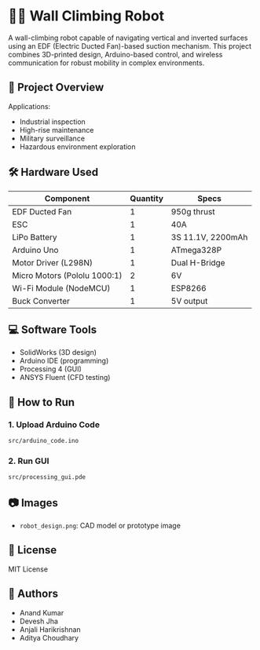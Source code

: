 # 🧗‍♂️ Wall Climbing Robot

A wall-climbing robot capable of navigating vertical and inverted surfaces using an EDF (Electric Ducted Fan)-based suction mechanism. This project combines 3D-printed design, Arduino-based control, and wireless communication for robust mobility in complex environments.

## 📌 Project Overview

Applications:
- Industrial inspection
- High-rise maintenance
- Military surveillance
- Hazardous environment exploration

## 🛠️ Hardware Used

| Component                        | Quantity | Specs                          |
|----------------------------------|----------|--------------------------------|
| EDF Ducted Fan                   | 1        | 950g thrust                    |
| ESC                              | 1        | 40A                            |
| LiPo Battery                     | 1        | 3S 11.1V, 2200mAh              |
| Arduino Uno                      | 1        | ATmega328P                     |
| Motor Driver (L298N)             | 1        | Dual H-Bridge                  |
| Micro Motors (Pololu 1000:1)     | 2        | 6V                             |
| Wi-Fi Module (NodeMCU)           | 1        | ESP8266                        |
| Buck Converter                   | 1        | 5V output                      |

## 💻 Software Tools

- SolidWorks (3D design)
- Arduino IDE (programming)
- Processing 4 (GUI)
- ANSYS Fluent (CFD testing)

## 🚀 How to Run

### 1. Upload Arduino Code
```bash
src/arduino_code.ino
```

### 2. Run GUI
```bash
src/processing_gui.pde
```

## 📷 Images

- `robot_design.png`: CAD model or prototype image

## 📜 License

MIT License

## 🤖 Authors

- Anand Kumar
- Devesh Jha
- Anjali Harikrishnan
- Aditya Choudhary
